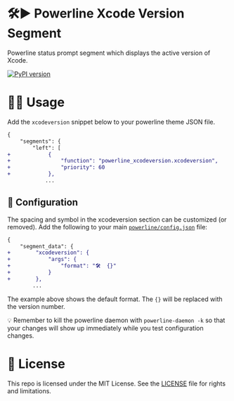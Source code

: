 # 🛠️▶️ Powerline Xcode Version Segment

Powerline status prompt segment which displays the active version of Xcode.

[![PyPI version](https://badge.fury.io/py/powerline-xcodeversion.svg)](https://badge.fury.io/py/powerline-xcodeversion)

# 🤳🏻 Usage

Add the `xcodeversion` snippet below to your powerline theme JSON file.

```diff
{
    "segments": {
        "left": [
+            {
+                "function": "powerline_xcodeversion.xcodeversion",
+                "priority": 60
+            },
            ...
```

## 🔧 Configuration

The spacing and symbol in the xcodeversion section can be customized (or removed).
Add the following to your main
[`powerline/config.json`](https://powerline.readthedocs.io/en/master/configuration.html)
file:

```diff
{
    "segment_data": {
+        "xcodeversion": {
+            "args": {
+                "format": "🛠  {}"
+            }
+        },
        ...
```

The example above shows the default format.
The `{}` will be replaced with the version number.

💡 Remember to kill the powerline daemon with `powerline-daemon -k`
so that your changes will show up immediately while you test configuration changes.

# 📄 License

This repo is licensed under the MIT License. See the [LICENSE](LICENSE.md) file for rights and limitations.
